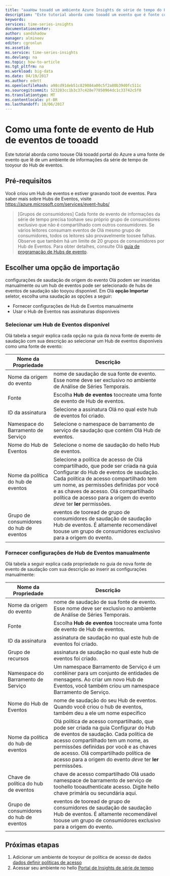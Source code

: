 ```yaml
---
title: "aaaHow tooadd um ambiente Azure Insights de série de tempo do Hub de eventos evento fonte tooyour | Microsoft Docs"
description: "Este tutorial aborda como tooadd um evento que é fonte conectada tooan Hub de eventos tooyour Insights de série de tempo ambiente"
keywords: 
services: time-series-insights
documentationcenter: 
author: sandshadow
manager: almineev
editor: cgronlun
ms.assetid: 
ms.service: time-series-insights
ms.devlang: na
ms.topic: how-to-article
ms.tgt_pltfrm: na
ms.workload: big-data
ms.date: 04/19/2017
ms.author: edett
ms.openlocfilehash: a98cd91deb51c829084a00c5f2a80b39d0fc511c
ms.sourcegitcommit: 523283cc1b3c37c428e77850964dc1c33742c5f0
ms.translationtype: MT
ms.contentlocale: pt-BR
ms.lasthandoff: 10/06/2017
---
```

# <a name="how-tooadd-an-event-hub-event-source"></a>Como uma fonte de evento de Hub de eventos de tooadd

Este tutorial aborda como toouse Olá tooadd portal do Azure a uma fonte de evento que lê de um ambiente de informações da série de tempo de tooyour do Hub de eventos.

## <a name="prerequisites"></a>Pré-requisitos

Você criou um Hub de eventos e estiver gravando tooit de eventos. Para saber mais sobre Hubs de Eventos, visite <https://azure.microsoft.com/services/event-hubs/>

> [Grupos de consumidores] Cada fonte de evento de informações da série de tempo precisa toohave seu próprio grupo de consumidores exclusivo que não é compartilhado com outros consumidores. Se vários leitores consumam eventos de Olá mesmo grupo de consumidores, todos os leitores são provavelmente toosee falhas. Observe que também há um limite de 20 grupos de consumidores por Hub de Eventos. Para obter detalhes, consulte Olá [guia de programação de Hubs de evento](../event-hubs/event-hubs-programming-guide.md).

## <a name="choose-an-import-option"></a>Escolher uma opção de importação

configurações de saudação de origem do evento Olá podem ser inseridas manualmente ou um hub de eventos pode ser selecionado de hubs de eventos de saudação são tooyou disponível.
Em Olá **opção Importar** seletor, escolha uma saudação as opções a seguir:

* Fornecer configurações de Hub de Eventos manualmente
* Usar o Hub de Eventos nas assinaturas disponíveis

### <a name="select-an-available-event-hub"></a>Selecionar um Hub de Eventos disponível

Olá tabela a seguir explica cada opção na guia da nova fonte de evento de saudação com sua descrição ao selecionar um Hub de eventos disponíveis como uma fonte de evento:

| Nome da Propriedade | Descrição |
| --- | --- |
| Nome da origem do evento | nome de saudação de sua fonte de evento. Esse nome deve ser exclusivo no ambiente de Análise de Séries Temporais.
| Fonte | Escolha **Hub de eventos** toocreate uma fonte de evento de Hub de eventos.
| ID da assinatura | Selecione a assinatura Olá no qual este hub de eventos foi criado.
| Namespace do Barramento de Serviço | Selecione o namespace de barramento de serviço de saudação que contém Olá Hub de eventos.
| Nome do Hub de Eventos | Selecione o nome de saudação do hello Hub de eventos.
| Nome da política do hub de eventos | Selecione a política de acesso de Olá compartilhado, que pode ser criada na guia Configurar do Hub de eventos de saudação. Cada política de acesso compartilhado tem um nome, as permissões definidas por você e as chaves de acesso. Olá compartilhado política de acesso para a origem do evento *deve* ter **ler** permissões.
| Grupo de consumidores do hub de eventos | eventos de tooread de grupo de consumidores de saudação de saudação Hub de eventos. É altamente recomendável toouse um grupo de consumidores exclusivo para a origem do evento.

### <a name="provide-event-hub-settings-manually"></a>Fornecer configurações de Hub de Eventos manualmente

Olá tabela a seguir explica cada propriedade no guia de nova fonte de evento de saudação com sua descrição ao inserir as configurações manualmente:

| Nome da Propriedade | Descrição |
| --- | --- |
| Nome da origem do evento | nome de saudação de sua fonte de evento. Esse nome deve ser exclusivo no ambiente de Análise de Séries Temporais.
| Fonte | Escolha **Hub de eventos** toocreate uma fonte de evento de Hub de eventos.
| ID da assinatura | assinatura de saudação no qual este hub de eventos foi criado.
| Grupo de recursos | assinatura de saudação no qual este hub de eventos foi criado.
| Namespace do Barramento de Serviço | Um namespace Barramento de Serviço é um contêiner para um conjunto de entidades de mensagens. Ao criar um novo Hub de Eventos, você também criou um namespace Barramento de Serviço.
| Nome do Hub de Eventos | nome de saudação do seu Hub de eventos. Quando você criou o hub de eventos, também deu a ele um nome específico
| Nome da política do hub de eventos | Olá política de acesso compartilhado, que pode ser criada na guia Configurar do Hub de eventos de saudação. Cada política de acesso compartilhado tem um nome, as permissões definidas por você e as chaves de acesso. Olá compartilhado política de acesso para a origem do evento *deve* ter **ler** permissões.
| Chave de política do hub de eventos | chave de acesso compartilhado Olá usado namespace de barramento de serviço de toohello tooauthenticate acesso. Digite hello chave primária ou secundária aqui.
| Grupo de consumidores do hub de eventos | eventos de tooread de grupo de consumidores de saudação de saudação Hub de eventos. É altamente recomendável toouse um grupo de consumidores exclusivo para a origem do evento.

## <a name="next-steps"></a>Próximas etapas

1. Adicionar um ambiente de tooyour de política de acesso de dados [dados definir políticas de acesso](time-series-insights-data-access.md)
1. Acessar seu ambiente no hello [Portal de Insights de série de tempo](https://insights.timeseries.azure.com)
